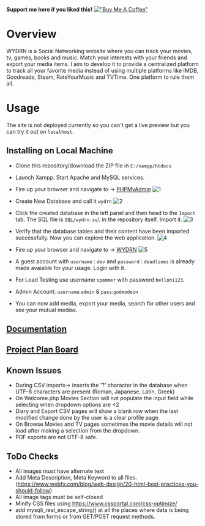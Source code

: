 **Support me here if you liked this!**
[!["Buy Me A Coffee"](https://www.buymeacoffee.com/assets/img/custom_images/orange_img.png)](https://www.buymeacoffee.com/AtharvaShah)

# Overview

WYDRN is a Social Networking website where you can track your movies, tv, games, books and music. Match your interests with your friends and export your media items. I aim to develop it to provide a centralized platform to track all your favorite media instead of using multiple platforms like IMDB, Goodreads, Steam, RateYourMusic and TVTime. One platform to rule them all.

# Usage

The site is not deployed currently so you can't get a live preview but you can try it out on `localhost`.

## Installing on Local Machine

- Clone this repository/download the ZIP file in `C:/xampp/htdocs`
- Launch Xampp. Start Apache and MySQL services.

- Fire up your browser and navigate to -> [PHPMyAdmin](localhost/phpmyadmin)
![1](https://user-images.githubusercontent.com/68660002/180612573-c1856eff-3217-45cb-adf9-69ed1034ab0c.JPG)

- Create New Database and call it `wydrn`
![2](https://user-images.githubusercontent.com/68660002/180612577-f9cb6a98-6a1e-4ed2-9088-3a5913b8aefd.JPG)

- Click the created database in the left panel and then head to the `Import` tab. The SQL file is `SQL/wydrn.sql` in the repository itself. Import it.
![3](https://user-images.githubusercontent.com/68660002/180612580-d657f747-3708-4bb9-9582-6d4d48427efd.JPG)

- Verify that the database tables and their content have been imported successfully. Now you can explore the web application.
![4](https://user-images.githubusercontent.com/68660002/180612581-0bcc3930-d4da-41a9-8407-f96ce678efde.JPG)

- Fire up your browser and navigate to -> [WYDRN](http://localhost/WYDRN/login.php)
![5](https://user-images.githubusercontent.com/68660002/180612842-7a10aeb5-d734-4d85-a2da-2b5a3ece72b9.JPG)

- A guest account with `username` : `dev` and `password` : `deadlines` is already made avaiable for your usage. Login with it.
- For Load Testing use username `spammer` with password `hellohi123`.
- Admin Account: `username`:`admin` & `pass`:`godmodeon`
- You can now add media, export your media, search for other users and see your mutual medias.

## [Documentation](https://github.com/HighnessAtharva/WYDRN/wiki/Documentation)

## [Project Plan Board](https://github.com/users/HighnessAtharva/projects/1)

## Known Issues

- During CSV imports-> inserts the '?' character in the database when UTF-8 characters are present (Roman, Japanese, Latin, Greek)
- On Welcome.php Movies Section will not populate the input field while selecting when dropdown options are <2
- Diary and Export CSV pages will show a blank row when the last modified change done by the user is a clear profile page.
- On Browse Movies and TV pages sometimes the movie details will not load after making a selection from the dropdown.
- PDF exports are not UTF-8 safe.

## ToDo Checks

- All images must have alternate text
- Add Meta Description, Meta Keyword to all files. (<https://www.webfx.com/blog/web-design/20-html-best-practices-you-should-follow>)
- All image tags must be self-closed
- Minify CSS files using <https://www.cssportal.com/css-optimize/>
- add mysqli_real_escape_string() at all the places where data is being stored from forms or from GET/POST request methods.
